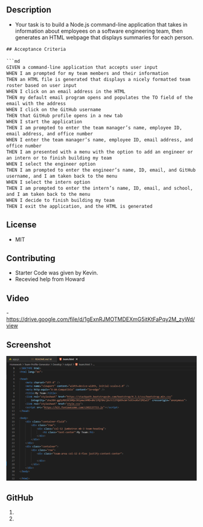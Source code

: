    ## Description
   - Your task is to build a Node.js command-line application that takes in information about employees on a software engineering team, then generates an HTML webpage that displays summaries for each person. 
    
	## Acceptance Criteria

	```md
	GIVEN a command-line application that accepts user input
	WHEN I am prompted for my team members and their information
	THEN an HTML file is generated that displays a nicely formatted team roster based on user input
	WHEN I click on an email address in the HTML
	THEN my default email program opens and populates the TO field of the email with the address
	WHEN I click on the GitHub username
	THEN that GitHub profile opens in a new tab
	WHEN I start the application
	THEN I am prompted to enter the team manager’s name, employee ID, email address, and office number
	WHEN I enter the team manager’s name, employee ID, email address, and office number
	THEN I am presented with a menu with the option to add an engineer or an intern or to finish building my team
	WHEN I select the engineer option
	THEN I am prompted to enter the engineer’s name, ID, email, and GitHub username, and I am taken back to the menu
	WHEN I select the intern option
	THEN I am prompted to enter the intern’s name, ID, email, and school, and I am taken back to the menu
	WHEN I decide to finish building my team
	THEN I exit the application, and the HTML is generated

   ## License

   - MIT

   ## Contributing

   - Starter Code was given by Kevin.
   - Recevied help from Howard


  ## Video

  -https://drive.google.com/file/d/1gExnRJMOTMDEXmG5itKtFaPqy2M_zyWd/view 


  ## Screenshot

![](./Assets/team-html.PNG)


## GitHub

1. 

2.  